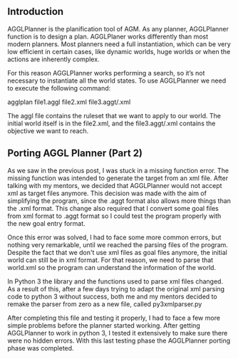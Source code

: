 ## Introduction

AGGLPlanner is the planification tool of AGM. As any planner, AGGLPlanner function is to design a plan. AGGLPlaner works differently than most modern planners. Most planners need a full instantiation, which can be very low efficient in certain cases, like dynamic worlds, huge worlds or when the actions are inherently complex.	

For this reason AGGLPlanner works performing a search, so it’s not necessary to instantiate all the world states. To use AGGLPlanner we need to execute the following command:

agglplan file1.aggl file2.xml file3.aggt/.xml

The aggl file contains the ruleset that we want to apply to our world. The initial world itself is in the file2.xml, and the file3.aggt/.xml contains the objective we want to reach. 

## Porting AGGL Planner (Part 2)

As we saw in the previous post, I was stuck in  a missing function error. The missing function was intended to generate the target from an xml file. After talking with my mentors, we decided that AGGLPlanner would not accept xml as target files anymore. This decision was made with the aim of simplifying the program, since the .aggt format also allows more things than the .xml format. This change also required that I convert some goal files from xml format to .aggt format so I could test the program properly with the new goal entry format.

Once this error was solved, I had to face some more common errors, but nothing very remarkable, until we reached the parsing files of the program. Despite the fact that we don't use xml files as goal files anymore, the initial world can still be in xml format. For that reason, we need to parse that world.xml so the program can understand the information of the world. 

In Python 3 the library and the functions used to parse xml files changed. As a result of this, after a few days trying to adapt the original xml parsing code to python 3 without success, both me and my mentors decided to remake the parser from zero as a new file, called py3xmlparser.py

After completing this file and testing it properly, I had to face a few more simple problems before the planner started working. After getting AGGLPlanner to work in python 3, I tested it extensively to make sure there were no hidden errors. With this last testing phase the AGGLPlanner porting phase was completed.


